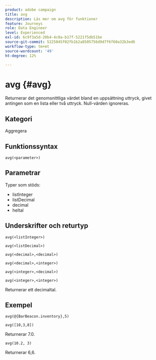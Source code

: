 ```yaml
---
product: adobe campaign
title: avg
description: Läs mer om avg för funktioner
feature: Journeys
role: Data Engineer
level: Experienced
exl-id: 6c9f3a5d-20b4-4c0a-b17f-5221f5db51be
source-git-commit: 5225045f02fb1b2a8505756d9d7f6f60a32b3ed6
workflow-type: tm+mt
source-wordcount: '49'
ht-degree: 12%

---
```


# avg {#avg}

Returnerar det genomsnittliga värdet bland en uppsättning uttryck, givet antingen som en lista eller två uttryck. Null-värden ignoreras.


## Kategori

Aggregera

## Funktionssyntax

`avg(<parameter>)`

## Parametrar

Typer som stöds:

* listInteger
* listDecimal
* decimal
* heltal

## Underskrifter och returtyp

`avg(<listInteger>)`

`avg(<listDecimal>)`

`avg(<decimal>,<decimal>)`

`avg(<decimal>,<integer>)`

`avg(<integer>,<decimal>)`

`avg(<integer>,<integer>)`

Returnerar ett decimaltal.

## Exempel

`avg(@{BarBeacon.inventory},5)`

`avg([10,3,8])`

Returnerar 7.0.

`avg(10.2, 3)`

Returnerar 6,6.
